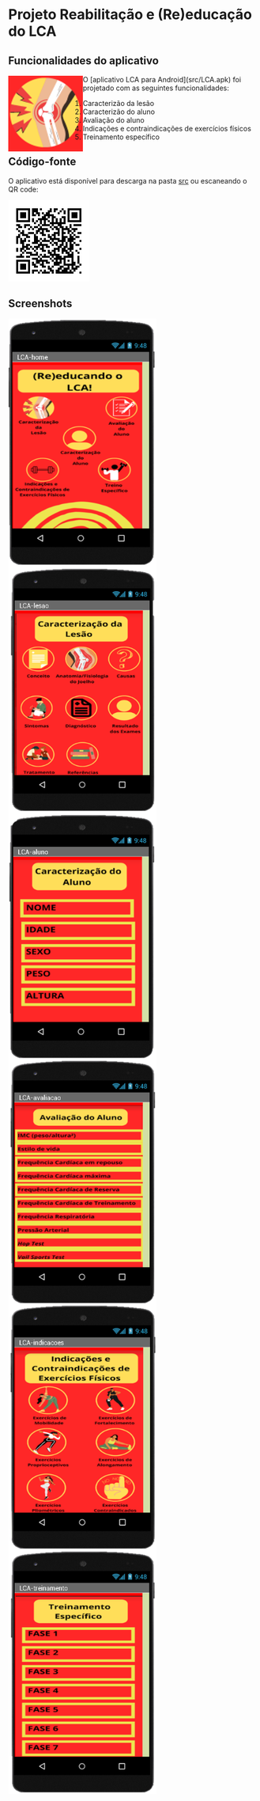 # Projeto Reabilitação e (Re)educação do LCA


## Funcionalidades do aplicativo
<img src="images/lca-icon.png" align="left">
O [aplicativo LCA para Android](src/LCA.apk) foi projetado com as seguintes funcionalidades:

1. Caracterizão da lesão
2. Caracterizão do aluno
3. Avaliação do aluno
4. Indicações e contraindicações de exercícios físicos
5. Treinamento específico

## Código-fonte
O aplicativo está disponível para descarga na pasta [src](src/)
ou escaneando o QR code:

![](images/lca-qr.png)

## Screenshots
<img src="images/lca-app01.png" align="left" alt="drawing" width="300"/>
<img src="images/lca-app02.png" align="left" alt="drawing" width="300"/>
<img src="images/lca-app03.png" align="left" alt="drawing" width="300"/>

<img src="images/lca-app04.png" align="left" alt="drawing" width="300"/>
<img src="images/lca-app05.png" align="left" alt="drawing" width="300"/>
<img src="images/lca-app06.png" align="left" alt="drawing" width="300"/>
